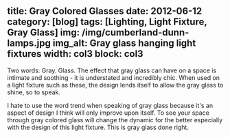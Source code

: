 title: Gray Colored Glasses
date: 2012-06-12
category: [blog]
tags: [Lighting, Light Fixture, Gray Glass]
img: /img/cumberland-dunn-lamps.jpg
img_alt: Gray glass hanging light fixtures
width: col3
block: col3
---
Two words: Gray. Glass.  The effect that gray glass can have on a space is intimate and soothing - it is <span class="standout">understated and incredibly chic</span>.  When used on a light fixture such as these, the design lends itself to allow the gray glass to shine, so to speak.  

I hate to use the word trend when speaking of gray glass because it's an aspect of design I think will only improve upon itself.  To see your space through gray colored glass will change the dynamic for the better especially with the design of this light fixture.  This is gray glass done right.